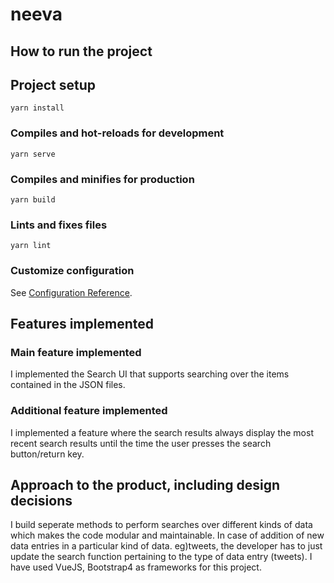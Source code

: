 # neeva

## How to run the project ##

## Project setup
```
yarn install
```

### Compiles and hot-reloads for development
```
yarn serve
```

### Compiles and minifies for production
```
yarn build
```

### Lints and fixes files
```
yarn lint
```

### Customize configuration
See [Configuration Reference](https://cli.vuejs.org/config/).


## Features implemented ##

### Main feature implemented ###
I implemented the Search UI that supports searching over the items contained in the JSON files. 

### Additional feature implemented ###
I implemented a feature where the search results always display the most recent search results until the time the user presses the search button/return key.

## Approach to the product, including design decisions ##
I build seperate methods to perform searches over different kinds of data which makes the code modular and maintainable. In case of addition of new data entries in a particular kind of data. eg)tweets, the developer has to just update the search function pertaining to the type of data entry (tweets). I have used VueJS, Bootstrap4 as frameworks for this project.


